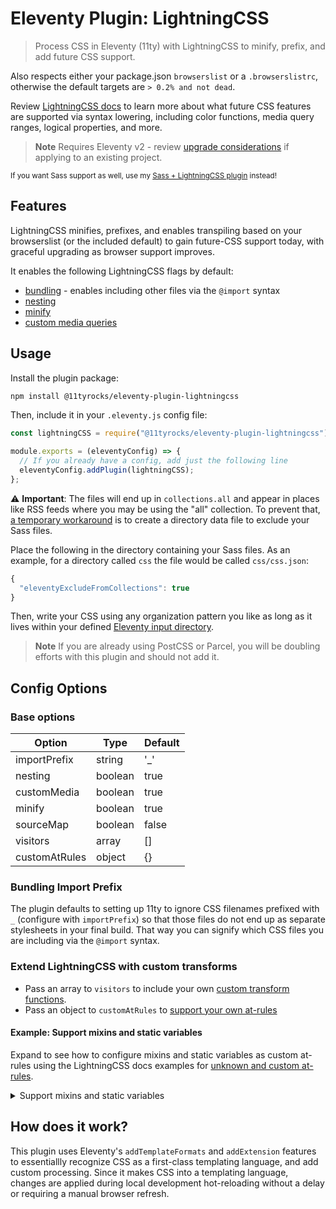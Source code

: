 # Eleventy Plugin: LightningCSS

> Process CSS in Eleventy (11ty) with LightningCSS to minify, prefix, and add future CSS support.

Also respects either your package.json `browserslist` or a `.browserslistrc`, otherwise the default targets are `> 0.2% and not dead`.

Review [LightningCSS docs](https://lightningcss.dev/transpilation.html) to learn more about what future CSS features are supported via syntax lowering, including color functions, media query ranges, logical properties, and more.

> **Note**
> Requires Eleventy v2 - review [upgrade considerations](https://11ty.rocks/posts/new-features-upgrade-considerations-eleventy-version-2/) if applying to an existing project.

<small>If you want Sass support as well, use my [Sass + LightningCSS plugin](https://github.com/5t3ph/eleventy-plugin-sass-lightningcss) instead!</small>

## Features

LightningCSS minifies, prefixes, and enables transpiling based on your browserslist (or the included default) to gain future-CSS support today, with graceful upgrading as browser support improves.

It enables the following LightningCSS flags by default:

- [bundling](https://lightningcss.dev/bundling.html) - enables including other files via the `@import` syntax
- [nesting](https://lightningcss.dev/transpilation.html#nesting)
- [minify](https://lightningcss.dev/minification.html)
- [custom media queries](https://lightningcss.dev/transpilation.html#custom-media-queries)

## Usage

Install the plugin package:

```bash
npm install @11tyrocks/eleventy-plugin-lightningcss
```

Then, include it in your `.eleventy.js` config file:

```js
const lightningCSS = require("@11tyrocks/eleventy-plugin-lightningcss");

module.exports = (eleventyConfig) => {
  // If you already have a config, add just the following line
  eleventyConfig.addPlugin(lightningCSS);
};
```

⚠️ **Important**: The files will end up in `collections.all` and appear in places like RSS feeds where you may be using the "all" collection. To prevent that, [a temporary workaround](https://github.com/11ty/eleventy/discussions/2850#discussioncomment-5254892) is to create a directory data file to exclude your Sass files.

Place the following in the directory containing your Sass files. As an example, for a directory called `css` the file would be called `css/css.json`:

```js
{
  "eleventyExcludeFromCollections": true
}
```

Then, write your CSS using any organization pattern you like as long as it lives within your defined [Eleventy input directory](https://www.11ty.dev/docs/config/#input-directory).

> **Note**
> If you are already using PostCSS or Parcel, you will be doubling efforts with this plugin and should not add it.

## Config Options

### Base options

| Option        | Type    | Default |
| ------------- | ------- | ------- |
| importPrefix  | string  | '\_'    |
| nesting       | boolean | true    |
| customMedia   | boolean | true    |
| minify        | boolean | true    |
| sourceMap     | boolean | false   |
| visitors      | array   | []      |
| customAtRules | object  | {}      |

### Bundling Import Prefix

The plugin defaults to setting up 11ty to ignore CSS filenames prefixed with `_` (configure with `importPrefix`) so that those files do not end up as separate stylesheets in your final build. That way you can signify which CSS files you are including via the `@import` syntax.

### Extend LightningCSS with custom transforms

- Pass an array to `visitors` to include your own [custom transform functions](https://lightningcss.dev/transforms.html).
- Pass an object to `customAtRules` to [support your own at-rules](https://lightningcss.dev/transforms.html#custom-at-rules)

#### Example: Support mixins and static variables

Expand to see how to configure mixins and static variables as custom at-rules using the LightningCSS docs examples for [unknown and custom at-rules](https://lightningcss.dev/transforms.html#unknown-at-rules).

<details>
<summary>Support mixins and static variables</summary>

```js
let declared = new Map();
let mixins = new Map();

const rules = {
  Rule: {
    unknown(rule) {
      declared.set(rule.name, rule.prelude);
      return [];
    },
    custom: {
      mixin(rule) {
        mixins.set(rule.prelude.value, rule.body.value);
        return [];
      },
      apply(rule) {
        return mixins.get(rule.prelude.value);
      },
    },
  },
};

const tokens = {
  Token: {
    "at-keyword"(token) {
      return declared.get(token.value);
    },
  },
};

const atRules = {
  mixin: {
    prelude: "<custom-ident>",
    body: "style-block",
  },
  apply: {
    prelude: "<custom-ident>",
  },
};

module.exports = (eleventyConfig) => {
  eleventyConfig.addPlugin(lightningCSS, {
    customAtRules: atRules,
    visitors: [rules, tokens],
  });
};
```

</details>

## How does it work?

This plugin uses Eleventy's `addTemplateFormats` and `addExtension` features to essentiallly recognize CSS as a first-class templating language, and add custom processing. Since it makes CSS into a templating language, changes are applied during local development hot-reloading without a delay or requiring a manual browser refresh.
